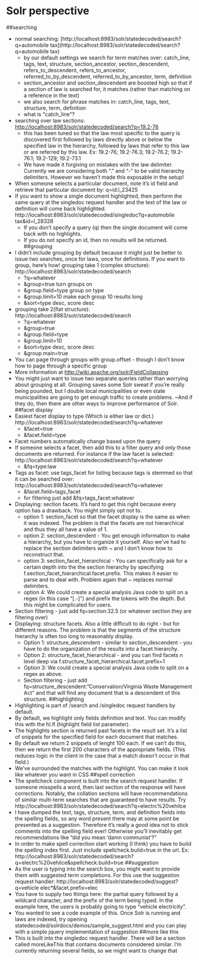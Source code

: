 
# Solr perspective
##searching
* normal searching: [http://localhost:8983/solr/statedecoded/search?q=automobile tax](http://localhost:8983/solr/statedecoded/search?q=automobile tax)
  * by our default settings we search for term matches over: catch_line, tags, text, structure, section_ancestor, section_descendent, refers_to_descendent, refers_to_ancestor, referred_to_by_descendent, referred_to_by_ancestor, term, definition
  * section_ancestor and section_descendent are boosted high so that if a section of law is searched for, it matches (rather than matching on a reference in the text)
  * we also search for phrase matches in: catch_line, tags, text, structure, term, definition
  * what is "catch_line"?
* searching over law sections: [http://localhost:8983/solr/statedecoded/search?q=19.2-76](http://localhost:8983/solr/statedecoded/search?q=19.2-76)
  * this has been tuned so that the law most specific to the query is discovered first followed by laws directly above or below the specified law in the hierarchy, followed by laws that refer to this law or are referred by this law. Ex: 19.2-76; 19.2-76.3; 19.2-76.2; 19.2-76.1; 19.2-129; 19.2-73.1
  * We have made it forgiving on mistakes with the law delimiter. Currently we are considering both “.” and “-” to be valid hierarchy delimiters. However we haven’t made this exposable in the setup!
* When someone selects a particular document, note it’s id field and retrieve that particular document by: q=id:l_23425
* If you want to show a single document highlighted, then perform the same query at the singledoc request handler and the text of the law or definition will come back highlighted. http://localhost:8983/solr/statedecoded/singledoc?q=automobile tax&id=l_28328
  * If you don’t specify a query (q) then the single document will come back with no highlights.
  * If you do not specify an id, then no results will be returned.
##grouping
* I didn’t include grouping by default because it might just be better to issue two searches, once for laws, once for definitions. If you want to group, here’s how!
grouping take 1 (complex structure): http://localhost:8983/solr/statedecoded/search
  * ?q=whatever
  * &group=true    turn groups on
  * &group.field=type   group on type
  * &group.limit=10   make each group 10 results long
  * &sort=type desc, score desc
* grouping take 2(flat structure): http://localhost:8983/solr/statedecoded/search
  * ?q=whatever
  * &group=true
  * &group.field=type
  * &group.limit=10
  * &sort=type desc, score desc
  * &group.main=true
* You can page through groups with group.offset - though I don’t know how to page through a specific group
* More information at http://wiki.apache.org/solr/FieldCollapsing
* You might just want to issue two separate queries rather than worrying about grouping at all. Grouping saves some Solr sweat if you’re really being pounded, but I double local municipalities or even state municipalities are going to get enough traffic to create problems. ~And if they do, then there are other ways to improve performance of Solr.
##facet display
* Easiest facet display to type (Which is either law or dict.) http://localhost:8983/solr/statedecoded/search?q=whatever
  * &facet=true
  * &facet.field=type
* Facet numbers automatically change based upon the query
* If someone selects a facet, then add this to a filter query and only those documents are returned. For instance if the law facet is selected: http://localhost:8983/solr/statedecoded/search?q=whatever
  * &fq=type:law
* Tags as facet: use tags_facet for listing because tags is stemmed so that it can be searched over: http://localhost:8983/solr/statedecoded/search?q=whatever
  * &facet.field=tags_facet
  * for filtering just add &fq=tags_facet:whatever
* Displaying: section facets. It’s hard to get this right because every option has a drawback. You might simply opt not to.
  * option 1: section_facet so that the facet display is the same as when it was indexed. The problem is that the facets are not hierarchical and thus they all have a value of 1.
  * option 2: section_descendent - You get enough information to make a hierarchy, but you have to organize it yourself. Also we’ve had to replace the section delimiters with ~ and I don’t know how to reconstruct that.
  * option 3: section_facet_hierarchical - You can specifically ask for a certain depth into the the section hierarchy by specifying f.section_facet_hierarchical.facet.prefix. This makes it easier to parse and to deal with. Problem again that ~ replaces normal delimiters.
  * option 4: We could create a special analysis Java code to split on a regex (in this case “[.-]”) and prefix the tokens with the depth. But this might be complicated for users.
* Section filtering - just add fq=section:32.5   (or whatever section they are filtering over)
* Displaying: structure facets. Also a little difficult to do right - but for different reasons. The problem is that the segments of the structure hierarchy is often too long to reasonably display.
  * Option 1: structure_descendent - similar to section_descendent - you have to do the organization of the results into a facet hierarchy.
  * Option 2: structure_facet_hierarchical - and you can find facets n level deep via f.structure_facet_hierarchical.facet.prefix=1
  * Option 3: We could create a special analysis Java code to split on a regex as above.
  * Section filtering - just add fq=structure_descendent:”Conservation/Virginia Waste Management Act” and that will find any document that is a descendent of this structure.
##highlighting
* Highlighting is part of /search and /singledoc request handlers by default.
* By default, we highlight only fields definition and text. You can modify this with the hl.fl (highlight field list parameter).
* The highlights section is returned past facets in the result set. It’s a list of snippets for the specified field for each document that matches.
* By default we return 2 snippets of lenght 100 each. If we can’t do this, then we return the first 200 characters of the appropriate fields. (This reduces logic in the client in the case that a match doesn’t occur in that field.)
* We’ve surrounded the matches with <span class=”highlight”>the highlight</span>. You can make it look like whatever you want in CSS
##spell correction
* The spellcheck component is built into the search request handler. If someone misspells a word, then last section of the response will have corrections. Notably, the collation sections will have recommendations of similar multi-term searches that are guaranteed to have results. Try http://localhost:8983/solr/statedecoded/search?q=electrc%20vehilce
* I have dumped the text, tags, structure, term, and definition fields into the spelling fields, so any word present there may at some point be presented as a suggestion. Therefore it’s really a good idea not to stick comments into the spelling field ever! Otherwise you’ll inevitably get recommendations like “did you mean ‘damn communist’?”
* In order to make spell correction start working (I think) you have to build the spelling index first. Just include spellcheck.build=true in the url. Ex: http://localhost:8983/solr/statedecoded/search?q=electrc%20vehilce&spellcheck.build=true
##suggestion
* As the user is typing into the search box, you might want to provide them with suggested term completions. For this use the suggestion request handler: http://localhost:8983/solr/statedecoded/suggest?q=vehicle elec*&facet.prefix=elec
* You have to supply two things here: the partial query followed by a wildcard character, and the prefix of the term being typed. In the example here, the users is probably going to type “vehicle electricity”.
* You wanted to see a code example of this. Once Solr is running and laws are indexed, try opening statedecoded/solrdocs/demos/sample_suggest.html and you can play with a simple jquery implementation of suggestion
##more like this
* This is built into the singledoc request handler. There will be a section called moreLikeThis that contains documents considered similar. I’m currently returning several fields, so we might want to change that 
